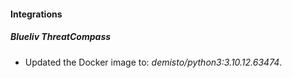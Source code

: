 #### Integrations
##### Blueliv ThreatCompass
- Updated the Docker image to: *demisto/python3:3.10.12.63474*.
